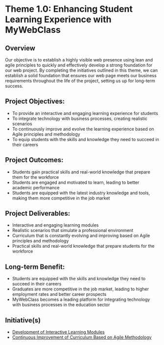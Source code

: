 # Theme 1.0: Enhancing Student Learning Experience with MyWebClass
## Overview
Our objective is to establish a highly visible web presence using lean and agile principles to quickly and effectively
develop a strong foundation for our web project. By completing the initiatives outlined in this theme, we can establish a
solid foundation that ensures our web page meets our business requirements throughout the life of the project, setting
us up for long-term success.

## Project Objectives:
* To provide an interactive and engaging learning experience for students
* To integrate technology with business processes, creating realistic scenarios
* To continuously improve and evolve the learning experience based on Agile principles and methodology
* To equip students with the skills and knowledge they need to succeed in their careers

## Project Outcomes:
* Students gain practical skills and real-world knowledge that prepare them for the workforce
* Students are engaged and motivated to learn, leading to better academic performance
* Students are equipped with the latest industry knowledge and tools, making them more competitive in the job market

## Project Deliverables:
* Interactive and engaging learning modules
* Realistic scenarios that simulate a professional environment
* Curriculum that is constantly evolving and improving based on Agile principles and methodology
* Practical skills and real-world knowledge that prepare students for the workforce

## Long-term Benefit:
* Students are equipped with the skills and knowledge they need to succeed in their careers
* Graduates are more competitive in the job market, leading to higher employment rates and better career prospects
* MyWebClass becomes a leading platform for integrating technology with business processes in the education sector

## Initiative(s)
* [Development of Interactive Learning Modules](initiatives/initiative_mywebclass1.md)
* [Continuous Improvement of Curriculum Based on Agile Methodology](initiatives/initiative_mywebclass2.md)
